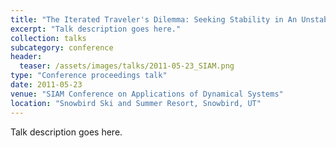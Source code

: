 ```yaml
---
title: "The Iterated Traveler's Dilemma: Seeking Stability in An Unstable Action Space"
excerpt: "Talk description goes here."
collection: talks
subcategory: conference
header: 
  teaser: /assets/images/talks/2011-05-23_SIAM.png
type: "Conference proceedings talk"
date: 2011-05-23
venue: "SIAM Conference on Applications of Dynamical Systems"
location: "Snowbird Ski and Summer Resort, Snowbird, UT"
---
```


Talk description goes here.